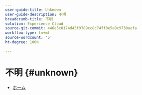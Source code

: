 ```yaml
---
user-guide-title: Unknown
user-guide-description: 不明
breadcrumb-title: 不明
solution: Experience Cloud
source-git-commit: 446e5c8174d45f9789cc8c74ff8e5e8c9730aefa
workflow-type: tm+mt
source-wordcount: '5'
ht-degree: 100%

---
```


# 不明 {#unknown}

* [ホーム](home.md)
